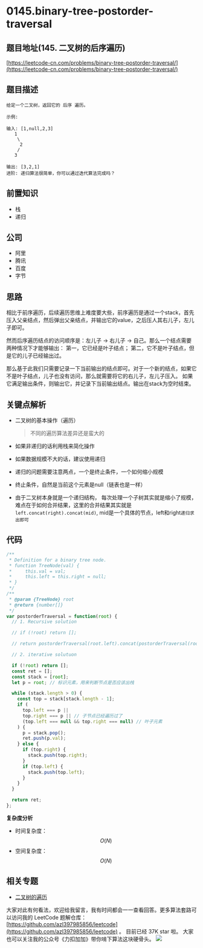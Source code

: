 # 0145.binary-tree-postorder-traversal

## 题目地址\(145. 二叉树的后序遍历\)

[https://leetcode-cn.com/problems/binary-tree-postorder-traversal/](https://leetcode-cn.com/problems/binary-tree-postorder-traversal/)

## 题目描述

```text
给定一个二叉树，返回它的 后序 遍历。

示例:

输入: [1,null,2,3]  
   1
    \
     2
    /
   3 

输出: [3,2,1]
进阶: 递归算法很简单，你可以通过迭代算法完成吗？
```

## 前置知识

* 栈
* 递归

## 公司

* 阿里
* 腾讯
* 百度
* 字节

## 思路

相比于前序遍历，后续遍历思维上难度要大些，前序遍历是通过一个stack，首先压入父亲结点，然后弹出父亲结点，并输出它的value，之后压人其右儿子，左儿子即可。

然而后序遍历结点的访问顺序是：左儿子 -&gt; 右儿子 -&gt; 自己。那么一个结点需要两种情况下才能够输出： 第一，它已经是叶子结点； 第二，它不是叶子结点，但是它的儿子已经输出过。

那么基于此我们只需要记录一下当前输出的结点即可。对于一个新的结点，如果它不是叶子结点，儿子也没有访问，那么就需要将它的右儿子，左儿子压入。 如果它满足输出条件，则输出它，并记录下当前输出结点。输出在stack为空时结束。

## 关键点解析

* 二叉树的基本操作（遍历）

  > 不同的遍历算法差异还是蛮大的

* 如果非递归的话利用栈来简化操作
* 如果数据规模不大的话，建议使用递归
* 递归的问题需要注意两点，一个是终止条件，一个如何缩小规模
* 终止条件，自然是当前这个元素是null（链表也是一样）
* 由于二叉树本身就是一个递归结构， 每次处理一个子树其实就是缩小了规模， 难点在于如何合并结果，这里的合并结果其实就是`left.concat(right).concat(mid)`, mid是一个具体的节点，left和right`递归求出即可`

## 代码

```javascript
/**
 * Definition for a binary tree node.
 * function TreeNode(val) {
 *     this.val = val;
 *     this.left = this.right = null;
 * }
 */
/**
 * @param {TreeNode} root
 * @return {number[]}
 */
var postorderTraversal = function(root) {
  // 1. Recursive solution

  // if (!root) return [];

  // return postorderTraversal(root.left).concat(postorderTraversal(root.right)).concat(root.val);

  // 2. iterative solutuon

  if (!root) return [];
  const ret = [];
  const stack = [root];
  let p = root; // 标识元素，用来判断节点是否应该出栈

  while (stack.length > 0) {
    const top = stack[stack.length - 1];
    if (
      top.left === p ||
      top.right === p || // 子节点已经遍历过了
      (top.left === null && top.right === null) // 叶子元素
    ) {
      p = stack.pop();
      ret.push(p.val);
    } else {
      if (top.right) {
        stack.push(top.right);
      }
      if (top.left) {
        stack.push(top.left);
      }
    }
  }

  return ret;
};
```

**复杂度分析**

* 时间复杂度：$$O(N)$$
* 空间复杂度：$$O(N)$$

## 相关专题

* [二叉树的遍历](https://github.com/azl397985856/leetcode/blob/master/thinkings/binary-tree-traversal.md)

大家对此有何看法，欢迎给我留言，我有时间都会一一查看回答。更多算法套路可以访问我的 LeetCode 题解仓库：[https://github.com/azl397985856/leetcode](https://github.com/azl397985856/leetcode) 。 目前已经 37K star 啦。 大家也可以关注我的公众号《力扣加加》带你啃下算法这块硬骨头。 ![](https://tva1.sinaimg.cn/large/007S8ZIlly1gfcuzagjalj30p00dwabs.jpg)

